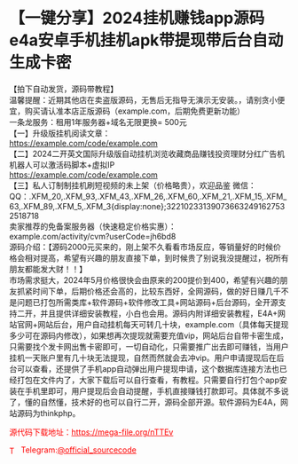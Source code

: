 # 【一键分享】2024挂机赚钱app源码e4a安卓手机挂机apk带提现带后台自动生成卡密

【拍下自动发货，源码带教程】<br>温馨提醒：近期其他店在卖盗版源码，无售后无指导无演示无安装。，请别贪小便宜，购买请认准本店正版源码（example.com，后期免费更新功能）<br>一条龙服务：租用1年服务器+域名无限更换= 500元<br>【一】升级版挂机阅读文章：<br>https://example.com/code/example.com<br>【二】2024二开英文国际升级版自动挂机浏览收藏商品赚钱投资理财分红广告机机器人可以激活码脚本+虚拟IP<br>https://example.com/code/example.com<br>【三】私人订制制挂机刷短视频的未上架（价格略贵），欢迎品鉴 微信： QQ：.XFM_20,.XFM_93,.XFM_43,.XFM_26,.XFM_60,.XFM_21,.XFM_15,.XFM_63,.XFM_89,.XFM_5,.XFM_3{display:none};322102331390736632491627532518718<br>卖家推荐的免备案服务器（快速稳定价格实惠）：<br>example.com/activity/cvm?userCode=jh6bd8<br>源码介绍：【源码2000元买来的，刚上架不久看看市场反应，等销量好的时候价格会相对提高，希望有兴趣的朋友直接下单，到时候贵了别说我没提醒过，祝所有朋友都能发大财！！】<br>市场需求挺大，2024年5月价格很快会由原来的200提价到400，希望有兴趣的朋友抓紧时间下单，后期价格还会高的，比较东西好，全网源码，做的好日赚几千不是问题已打包所需类库+软件源码+软件修改工具+网站源码+后台源码，全开源支持二开，并且提供详细安装教程，小白也会用。源码内附详细安装教程，E4A+网站官网+网站后台，用户自动挂机每天可转几十块，example.com（具体每天提现多少可在源码内修改），如果想再次提现就需要充值vip，网站后台自带卡密生成，只需要找个发卡网出售卡密即可，一切自动化，只需要推广出去即可赚钱，当用户挂机一天账户里有几十块无法提现，自然而然就会去冲vip。用户申请提现后在后台可以查看，还提供了手机app自动弹出用户提现申请，这个数据库连接方法也已经打包在文件内了，大家下载后可以自行查看，有教程。只需要自行打包个app安装在手机里即可，用户提现后会自动提醒，手机直接赚钱打款即可。具体就不多说了，懂的自然懂，技术好的也可以自行二开，源码全部开源。软件源码为E4A，网站源码为thinkphp。<br>


<p style="color: red;">源代码下载地址：<a href="https://mega-file.org/nTTEv" style="color: red;">https://mega-file.org/nTTEv</a></p><p style="color: red;"><img src="https://cdn-icons-png.flaticon.com/512/2111/2111646.png" alt="Telegram Icon" style="width: 16px; vertical-align: middle; margin-right: 5px;">Telegram:<a href="https://t.me/official_sourcecode" style="color: red;">@official_sourcecode</a></p>